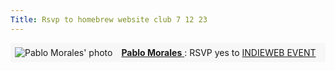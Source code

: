 ```yaml
---
Title: Rsvp to homebrew website club 7 12 23
---
```

<style>
.h-entry {
    clear:both;
    margin-bottom: 1em;
    padding: 0.5em;
    background-color: #f7f7f7;
    border-radius: 3px;
}

.u-photo {
    float: left;
    margin-right: 1em;
}


.u-in-reply-to, .dt-published {
    display: inline;
}

.p-name {
    font-weight: bold;
}

.e-content {
    font-size: 1em;
}
</style>
<div class="h-entry">
  <span class="p-author h-card">
    <a class="u-url" href="https://lifeofpablo.com">
      <img class="u-photo" src="https://f005.backblazeb2.com/file/lifeofpablo/pabs-cropped.jpg" alt="Pablo Morales' photo"/>
      <span class="p-name">Pablo Morales</span>
    </a>
  </span>:
  RSVP <span class="p-rsvp">yes</span> 
  to <a href="https://events.indieweb.org/2023/07/homebrew-website-club-pacific-Osk2JeyQLMfJ" class="u-in-reply-to">INDIEWEB EVENT</a>
</div>
